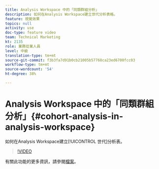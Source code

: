 ```yaml
---
title: Analysis Workspace 中的「同類群組分析」
description: 如何在Analysis Workspace建立世代分析表格。
feature: 視覺效果
topics: null
activity: use
doc-type: feature video
team: Technical Marketing
kt: 2135
role: 業務從業人員
level: 中級
translation-type: tm+mt
source-git-commit: f3b3fa7d91b0cb21005b57768ca23ed6700fcc03
workflow-type: tm+mt
source-wordcount: '54'
ht-degree: 38%

---
```



# Analysis Workspace 中的「同類群組分析」{#cohort-analysis-in-analysis-workspace}

如何在Analysis Workspace建立[!UICONTROL 世代]分析表。

>[!VIDEO](https://video.tv.adobe.com/v/23990/?quality=12)

有關此功能的更多資訊，請參閱[檔案](https://marketing.adobe.com/resources/help/zh_TW/analytics/analysis-workspace/cohort_analysis.html)。
